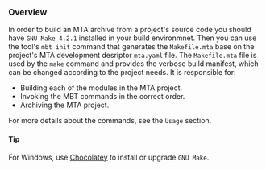 ### Overview

In order to build an MTA archive from a project's source code you should have `GNU Make 4.2.1` installed in your build environmnet. Then you can use the tool's  `mbt init` command that generates the `Makefile.mta` base on the project's MTA development desriptor `mta.yaml` file. The `Makefile.mta` file is used by the `make` command and provides the verbose build manifest, which can be changed according to the project needs. It is responsible for:
- Building each of the modules in the MTA project.
- Invoking the MBT commands in the correct order.
- Archiving the MTA project.<br>

For more details about the commands, see the `Usage` section.


#### Tip

For Windows, use [Chocolatey](https://chocolatey.org/packages/make) to install or upgrade `GNU Make`.
